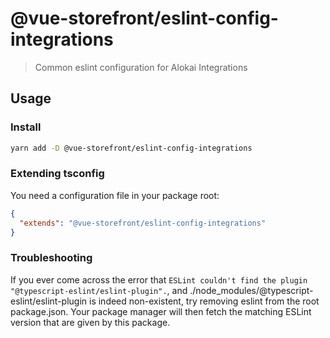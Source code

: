 # @vue-storefront/eslint-config-integrations

> Common eslint configuration for Alokai Integrations

## Usage

### Install

```bash
yarn add -D @vue-storefront/eslint-config-integrations
```

### Extending tsconfig

You need a configuration file in your package root:

```json
{
  "extends": "@vue-storefront/eslint-config-integrations"
}
```

### Troubleshooting

If you ever come across the error that `ESLint couldn't find the plugin "@typescript-eslint/eslint-plugin".`, and ./node_modules/@typescript-eslint/eslint-plugin is indeed non-existent,
try removing eslint from the root package.json. Your package manager will then fetch the matching ESLint version that are given by this package.
